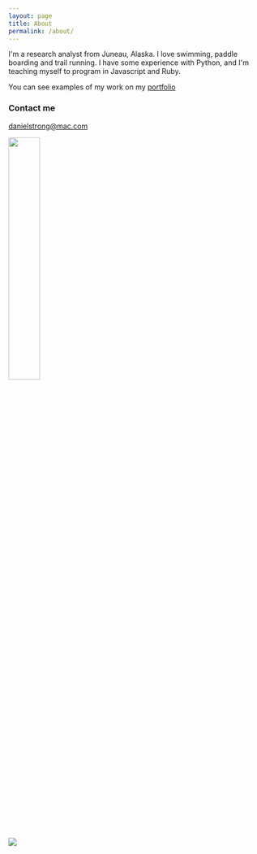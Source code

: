 ```yaml
---
layout: page
title: About
permalink: /about/
---
```


I'm a research analyst from Juneau, Alaska. I love swimming, paddle boarding and trail running. I have some experience with Python, and I'm teaching myself to program in Javascript and Ruby. 

You can see examples of my work on my [portfolio](http://danstrong.tech)

### Contact me

[danielstrong@mac.com](mailto:danielstrong@mac.com)

<img src="https://s3-us-west-2.amazonaws.com/udacity-email/Scholarships/GrowWithGoogleDeveloperChallengeScholarship.png" width="35%">

<a href="http://simpleprogrammer.com/2015/03/02/my-free-blogging-course-is-getting-unbelievable-results/"><img src="http://simpleprogrammer.com/wp-content/uploads/2015/04/badge.png"></a>
